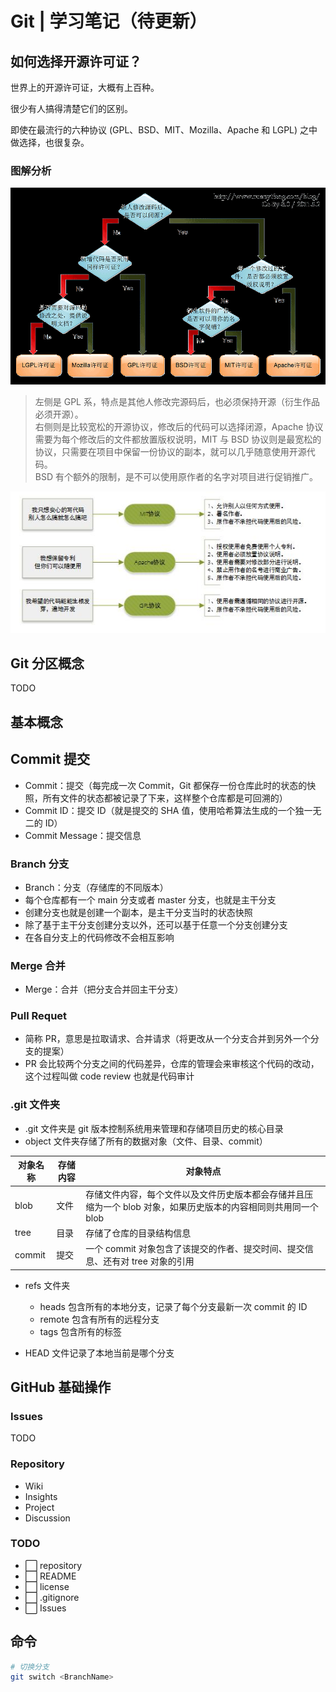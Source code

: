 # Git | 学习笔记（待更新）

## 如何选择开源许可证？

世界上的开源许可证，大概有上百种。

很少有人搞得清楚它们的区别。

即使在最流行的六种协议 (GPL、BSD、MIT、Mozilla、Apache 和 LGPL) 之中做选择，也很复杂。

### 图解分析

![Git-学习笔记](./Git-学习笔记/Git-学习笔记.png)

> 左侧是 GPL 系，特点是其他人修改完源码后，也必须保持开源（衍生作品必须开源）。  
> 右侧则是比较宽松的开源协议，修改后的代码可以选择闭源，Apache 协议需要为每个修改后的文件都放置版权说明，MIT 与 BSD 协议则是最宽松的协议，只需要在项目中保留一份协议的副本，就可以几乎随意使用开源代码。  
> BSD 有个额外的限制，是不可以使用原作者的名字对项目进行促销推广。

![Git-学习笔记](./Git-学习笔记/Git-学习笔记-1.png)

## Git 分区概念

TODO

## 基本概念

## Commit 提交

- Commit：提交（每完成一次 Commit，Git 都保存一份仓库此时的状态的快照，所有文件的状态都被记录了下来，这样整个仓库都是可回溯的）
- Commit ID：提交 ID（就是提交的 SHA 值，使用哈希算法生成的一个独一无二的 ID）
- Commit Message：提交信息

### Branch 分支

- Branch：分支（存储库的不同版本）
- 每个仓库都有一个 main 分支或者 master 分支，也就是主干分支
- 创建分支也就是创建一个副本，是主干分支当时的状态快照
- 除了基于主干分支创建分支以外，还可以基于任意一个分支创建分支
- 在各自分支上的代码修改不会相互影响

### Merge 合并

- Merge：合并（把分支合并回主干分支）

### Pull Requet

- 简称 PR，意思是拉取请求、合并请求（将更改从一个分支合并到另外一个分支的提案）
- PR 会比较两个分支之间的代码差异，仓库的管理会来审核这个代码的改动，这个过程叫做 code review 也就是代码审计

### .git 文件夹

- .git 文件夹是 git 版本控制系统用来管理和存储项目历史的核心目录
- object 文件夹存储了所有的数据对象（文件、目录、commit）

| 对象名称 | 存储内容 | 对象特点                                                                                                        |
| -------- | -------- | --------------------------------------------------------------------------------------------------------------- |
| blob     | 文件     | 存储文件内容，每个文件以及文件历史版本都会存储并且压缩为一个 blob 对象，如果历史版本的内容相同则共用同一个 blob |
| tree     | 目录     | 存储了仓库的目录结构信息                                                                                        |
| commit   | 提交     | 一个 commit 对象包含了该提交的作者、提交时间、提交信息、还有对 tree 对象的引用                                  |

- refs 文件夹
  - heads 包含所有的本地分支，记录了每个分支最新一次 commit 的 ID
  - remote 包含有所有的远程分支
  - tags 包含所有的标签

- HEAD 文件记录了本地当前是哪个分支

## GitHub 基础操作

### Issues

TODO

### Repository

- Wiki
- Insights
- Project
- Discussion

### TODO

- ⬜ repository
- ⬜ README
- ⬜ license
- ⬜ .gitignore
- ⬜ Issues

## 命令

```bash
# 切换分支
git switch <BranchName>
```
